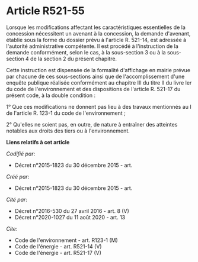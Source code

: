 # Article R521-55

Lorsque les modifications affectant les caractéristiques essentielles de la concession nécessitent un avenant à la
concession, la demande d'avenant, établie sous la forme du dossier prévu à l'article R. 521-14, est adressée à l'autorité
administrative compétente. Il est procédé à l'instruction de la demande conformément, selon le cas, à la sous-section 3 ou à
la sous-section 4 de la section 2 du présent chapitre. 

Cette instruction est dispensée de la formalité d'affichage en mairie prévue par chacune de ces sous-sections ainsi que de
l'accomplissement d'une enquête publique réalisée conformément au chapitre III du titre II du livre Ier du code de
l'environnement et des dispositions de l'article R. 521-17 du présent code, à la double condition : 

1° Que ces modifications ne donnent pas lieu à des travaux mentionnés au I de l'article R. 123-1 du code de
l'environnement ; 

2° Qu'elles ne soient pas, en outre, de nature à entraîner des atteintes notables aux droits des tiers ou à l'environnement.

**Liens relatifs à cet article**

_Codifié par_:

  - Décret n°2015-1823 du 30 décembre 2015 - art.

_Créé par_:

  - Décret n°2015-1823 du 30 décembre 2015 - art.

_Cité par_:

  - Décret n°2016-530 du 27 avril 2016 - art. 8 (V)
  - Décret n°2020-1027 du 11 août 2020 - art. 13

_Cite_:

  - Code de l'environnement - art. R123-1 (M)
  - Code de l'énergie - art. R521-14 (V)
  - Code de l'énergie - art. R521-17 (V)
